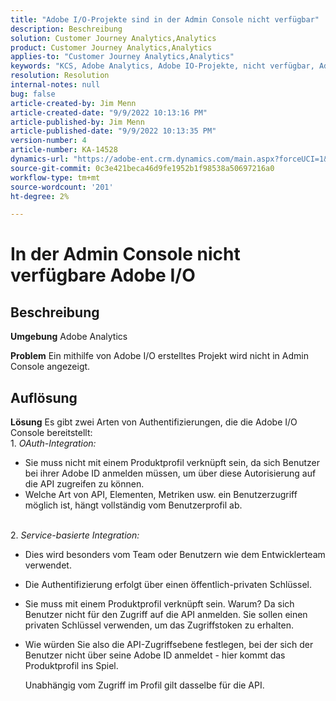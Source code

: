 ```yaml
---
title: "Adobe I/O-Projekte sind in der Admin Console nicht verfügbar"
description: Beschreibung
solution: Customer Journey Analytics,Analytics
product: Customer Journey Analytics,Analytics
applies-to: "Customer Journey Analytics,Analytics"
keywords: "KCS, Adobe Analytics, Adobe IO-Projekte, nicht verfügbar, Admin Console, OAuth-Integration, Service-basierte Integration"
resolution: Resolution
internal-notes: null
bug: false
article-created-by: Jim Menn
article-created-date: "9/9/2022 10:13:16 PM"
article-published-by: Jim Menn
article-published-date: "9/9/2022 10:13:35 PM"
version-number: 4
article-number: KA-14528
dynamics-url: "https://adobe-ent.crm.dynamics.com/main.aspx?forceUCI=1&pagetype=entityrecord&etn=knowledgearticle&id=79289e96-8c30-ed11-9db1-0022480866ad"
source-git-commit: 0c3e421beca46d9fe1952b1f98538a50697216a0
workflow-type: tm+mt
source-wordcount: '201'
ht-degree: 2%

---
```


# In der Admin Console nicht verfügbare Adobe I/O

## Beschreibung


<b>Umgebung</b>
Adobe Analytics

<b>Problem</b>
Ein mithilfe von Adobe I/O erstelltes Projekt wird nicht in Admin Console angezeigt.


## Auflösung


<b>Lösung</b>
Es gibt zwei Arten von Authentifizierungen, die die Adobe I/O Console bereitstellt:
<br>1. *OAuth-Integration:*
- Sie muss nicht mit einem Produktprofil verknüpft sein, da sich Benutzer bei ihrer Adobe ID anmelden müssen, um über diese Autorisierung auf die API zugreifen zu können.
- Welche Art von API, Elementen, Metriken usw. ein Benutzerzugriff möglich ist, hängt vollständig vom Benutzerprofil ab.

<br>2. *Service-basierte Integration:*
- Dies wird besonders vom Team oder Benutzern wie dem Entwicklerteam verwendet.


- Die Authentifizierung erfolgt über einen öffentlich-privaten Schlüssel.


- Sie muss mit einem Produktprofil verknüpft sein. Warum? Da sich Benutzer nicht für den Zugriff auf die API anmelden. Sie sollen einen privaten Schlüssel verwenden, um das Zugriffstoken zu erhalten.
- Wie würden Sie also die API-Zugriffsebene festlegen, bei der sich der Benutzer nicht über seine Adobe ID anmeldet - hier kommt das Produktprofil ins Spiel.

   Unabhängig vom Zugriff im Profil gilt dasselbe für die API.




